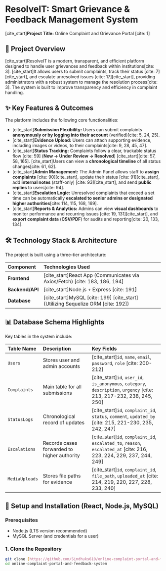 # ResolveIT: Smart Grievance & Feedback Management System

[cite_start]**Project Title:** Online Complaint and Grievance Portal [cite: 1]

## 📝 Project Overview

[cite_start]ResolveIT is a modern, transparent, and efficient platform designed to handle user grievances and feedback within institutions[cite: 3]. [cite_start]It allows users to submit complaints, track their status [cite: 7][cite_start], and escalate unresolved issues [cite: 17][cite_start], providing administrators with a robust system to manage the resolution process[cite: 3]. The system is built to improve transparency and efficiency in complaint handling.

## ✨ Key Features & Outcomes

The platform includes the following core functionalities:

* [cite_start]**Submission Flexibility:** Users can submit complaints **anonymously or by logging into their account** (verified)[cite: 5, 24, 25].
* [cite_start]**Evidence Upload:** Users can attach supporting evidence, including images or videos, to their complaints[cite: 9, 28, 45, 47].
* [cite_start]**Status Tracking:** Complaints follow a clear, trackable status flow [cite: 59] (**New → Under Review → Resolved**) [cite_start][cite: 57, 58, 165]. [cite_start]Users can view a **chronological timeline** of all status changes[cite: 61, 62].
* [cite_start]**Admin Management:** The Admin Panel allows staff to **assign complaints** [cite: 90][cite_start], update their status [cite: 91][cite_start], add **internal notes** (staff-only) [cite: 93][cite_start], and send **public replies** to users[cite: 94].
* [cite_start]**Escalation Logic:** Unresolved complaints that exceed a set time can be automatically **escalated to senior admins or designated higher authorities**[cite: 114, 115, 168, 169].
* [cite_start]**Reports & Analytics:** Admins can view **visual dashboards** to monitor performance and recurring issues [cite: 19, 131][cite_start], and **export complaint data** (**CSV/PDF**) for audits and reporting[cite: 20, 133, 134].

## 🛠️ Technology Stack & Architecture

The project is built using a three-tier architecture:

| Component | Technologies Used |
| :--- | :--- |
| **Frontend** | [cite_start]React App (Communicates via Axios/Fetch) [cite: 183, 186, 194] |
| **Backend/API** | [cite_start]Node.js + Express [cite: 191] |
| **Database** | [cite_start]MySQL [cite: 199] [cite_start](Utilizing Sequelize ORM [cite: 192]) |

## 📊 Database Schema Highlights

Key tables in the system include:

| Table Name | Description | Key Fields |
| :--- | :--- | :--- |
| `Users` | Stores user and admin accounts | [cite_start]`id`, `name`, `email`, `password`, `role` [cite: 200-212] |
| `Complaints` | Main table for all submissions | [cite_start]`id`, `user_id`, `is_anonymous`, `category`, `description`, `urgency` [cite: 213, 217-232, 238, 245, 250] |
| `StatusLogs` | Chronological record of updates | [cite_start]`id`, `complaint_id`, `status`, `comment`, `updated_by` [cite: 215, 221-230, 235, 242, 247] |
| `Escalations` | Records cases forwarded to higher authority | [cite_start]`id`, `complaint_id`, `escalated_to`, `reason`, `escalated_at` [cite: 216, 223, 224, 229, 237, 244, 249] |
| `MediaUploads` | Stores file paths for evidence | [cite_start]`id`, `complaint_id`, `file_path`, `uploaded_at` [cite: 214, 219, 220, 227, 228, 233, 240] |

## 🚀 Setup and Installation (React, Node.js, MySQL)

### Prerequisites

* Node.js (LTS version recommended)
* MySQL Server (and credentials for a user)

### 1. Clone the Repository

```bash
git clone [https://github.com/Sindhuks610/online-complaint-portal-and-feedback-system.git](https://github.com/Sindhuks610/online-complaint-portal-and-feedback-system.git)
cd online-complaint-portal-and-feedback-system